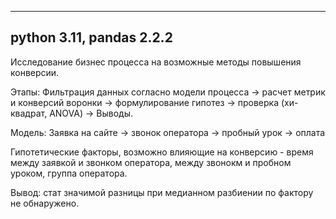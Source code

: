 --------------
python 3.11,
pandas 2.2.2
--------------

Исследование бизнес процесса на возможные методы повышения конверсии.

Этапы:
Фильтрация данных согласно модели процесса &rarr; расчет метрик и конверсий воронки &rarr; формулирование гипотез &rarr; проверка (хи-квадрат, ANOVA) &rarr; Выводы.

Модель:
Заявка на сайте &rarr; звонок оператора &rarr; пробный урок &rarr; оплата

Гипотетические факторы, возможно влияющие на конверсию  - время между заявкой и звонком оператора, между звонокм и пробном уроком, группа оператора.

Вывод: стат значимой разницы при медианном разбиении по фактору не обнаружено.

